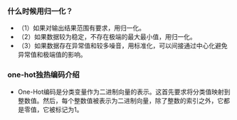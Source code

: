 ### 什么时候用归一化？

- （1）如果对输出结果范围有要求，用归一化。
- （2）如果数据较为稳定，不存在极端的最大最小值，用归一化。
- （3）如果数据存在异常值和较多噪音，用标准化，可以间接通过中心化避免异常值和极端值的影响。

### one-hot独热编码介绍

- One-Hot编码是分类变量作为二进制向量的表示。这首先要求将分类值映射到整数值。然后，每个整数值被表示为二进制向量，除了整数的索引之外，它都是零值，它被标记为1。